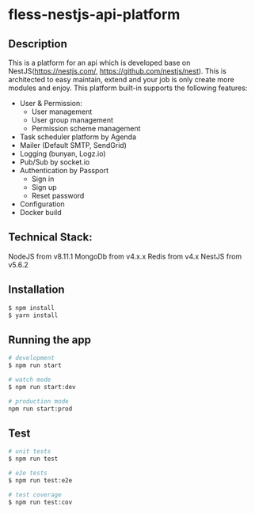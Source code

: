 # fless-nestjs-api-platform

## Description

This is a platform for an api which is developed base on NestJS(https://nestjs.com/, https://github.com/nestjs/nest).
This is architected to easy maintain, extend and your job is only create more modules and enjoy.
This platform built-in supports the following features:
- User & Permission:
    + User management
    + User group management
    + Permission scheme management
- Task scheduler platform by Agenda
- Mailer (Default SMTP, SendGrid)
- Logging (bunyan, Logz.io)
- Pub/Sub by socket.io
- Authentication by Passport
    + Sign in
    + Sign up
    + Reset password
- Configuration
- Docker build

## Technical Stack:

NodeJS from v8.11.1
MongoDb from v4.x.x
Redis from v4.x
NestJS from v5.6.2

## Installation

```bash
$ npm install
$ yarn install
```

## Running the app

```bash
# development
$ npm run start

# watch mode
$ npm run start:dev

# production mode
npm run start:prod
```

## Test

```bash
# unit tests
$ npm run test

# e2e tests
$ npm run test:e2e

# test coverage
$ npm run test:cov
```

